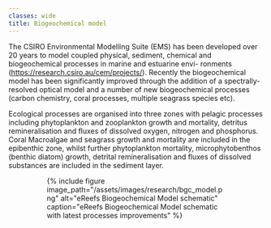 ```yaml
---
classes: wide
title: Biogeochemical model
---
```


The CSIRO Environmental Modelling Suite (EMS) has been developed over 20 years to model
coupled physical, sediment, chemical and biogeochemical processes in marine and estuarine envi-
ronments (https://research.csiro.au/cem/projects/). Recently the biogeochemical model has been significantly improved through the addition of a spectrally-resolved optical model and a number of new biogeochemical processes (carbon chemistry, coral processes, multiple seagrass species etc).

Ecological processes are organised into three zones with pelagic processes including phytoplankton and zooplankton growth and mortality, detritus remineralisation and fluxes of dissolved oxygen, nitrogen and phosphorus. Coral Macroalgae and seagrass growth and mortality are included in the epibenthic zone, whilst further phytoplankton mortality, microphytobenthos (benthic diatom) growth, detrital remineralisation and fluxes of dissolved substances are included in the sediment layer.

 <div style="max-width: 70%; margin: auto;">
{% include figure image_path="/assets/images/research/bgc_model.png" alt="eReefs Biogeochemical Model schematic" caption="eReefs Biogeochemical Model schematic with latest processes improvements" %}
</div>
